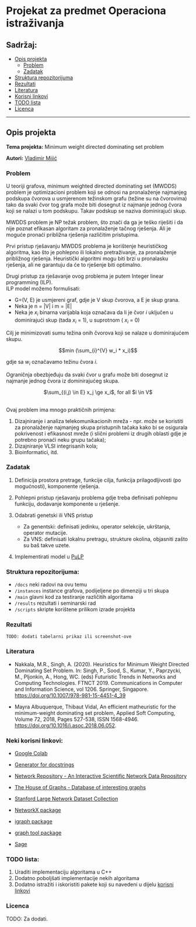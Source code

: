 # Projekat za predmet Operaciona istraživanja

## Sadržaj:
* [Opis projekta](#opis-projekta)
    * [Problem](#problem)
    * [Zadatak](#zadatak)
* [Struktura repozitorijuma](#struktura-repozitorijuma)
* [Rezultati](#rezultati)
* [Literatura](#literatura)
* [Korisni linkovi](#neki-korisni-linkovi)
* [TODO lista](#todo-lista)
* [Licenca](#licenca)

---

## Opis projekta
**Tema projekta:** Minimum weight directed dominating set problem

**Autori:** [Vladimir Mijić](https://github.com/vladocodes) 

### Problem
U teoriji grafova, minimum weighted directed dominating set (MWDDS) problem je optimizacioni problem koji se odnosi na
pronalaženje najmanjeg podskupa čvorova u usmjerenom težinskom grafu (težine su na čvorovima) tako da svaki čvor 
tog grafa može biti dosegnut iz najmanje jednog čvora koji se nalazi u tom podskupu. Takav podskup se naziva dominirajući skup.   
 
MWDDS problem je NP težak problem, što znači da ga je teško riješiti i da nije poznat efikasan algoritam za pronalaženje tačnog rješenja. Ali je moguće pronaći približna rješenja različitim pristupima.

Prvi pristup rješavanju MWDDS problema je korištenje heurističkog algoritma, kao što je pohlepno ili lokalno pretraživanje,
za pronalaženje približnog rješenja. Heuristički algoritmi mogu biti brzi u pronalasku rješenja, ali ne garantuju da će 
to rješenje biti optimalno.  

Drugi pristup za rješavanje ovog problema je putem Integer linear programming (ILP).  
ILP model možemo formulisati:  
* G=(V, E) je usmjereni graf, gdje je V skup čvorova, a E je skup grana.
* Neka je n = |V| i m = |E|
* Neka je $x_i$ binarna varijabla koja označava da li je čvor *i* uključen u dominirajući skup (tada $x_i$ = 1), u suprotnom ( $x_i$ = 0)  

Cilj je minimizovati sumu težina onih čvorova koji se nalaze u dominirajućem skupu.  
  
$$min (\sum_{i}^{V} w_i * x_i)$$


gdje sa $w_i$ označavamo težinu čvora *i*.  

Ograničnja obezbjeđuju da svaki čvor u grafu može biti dosegnut iz najmanje jednog čvora iz dominirajućeg skupa.  


<p align="center">
$\sum_{(i,j) \in E} x_j \ge x_i$, for all $i \in V$
</p>
  
<br>
Ovaj problem ima mnogo praktičnih primjena:  

1. Dizajniranje i analiza telekomunikacionih mreža - npr. može se koristiti za pronalaženje najmanjeg skupa pristupnih tačaka kako bi se osigurala pokrivenost i efikasnost mreže (i slični problemi iz drugih oblasti gdje je potrebno pronaći neku grupu tačaka);
2. Dizajniranje VLSI integrisanih kola;
3. Bioinformatici, itd. 


### Zadatak
1) Definicija prostora pretrage, funkcije cilja, funkcija prilagodljivosti (po mogućnosti), komponente rješenja.
2) Pohlepni pristup rješavanju problema gdje treba definisati  pohlepnu funkciju, dodavanje komponente u rješenje.
3) Odabrati genetski ili VNS pristup
     - Za genentski: definisati jedinku, operator selekcije, ukrštanja, operator mutacije.
     - Za VNS: definisati lokalnu pretragu, strukture okolina, objasniti zašto su baš takve uzete.

4) Implementirati model u [PuLP](https://coin-or.github.io/pulp/)


### Struktura repozitorijuma:
- `/docs` 	neki radovi na ovu temu
- `/instances` 	instance grafova, podijeljene po dimenziji u tri skupa
- `/main`	glavni kod za testiranje različitih algoritama
- `/results` 	rezultati i seminarski rad
- `/scripts`  skripte korištene prilikom izrade projekta

### Rezultati
`TODO: dodati tabelarni prikaz ili screenshot-ove`


### Literatura

* Nakkala, M.R., Singh, A. (2020). Heuristics for Minimum Weight Directed Dominating Set Problem. In: Singh, P., Sood, S., Kumar, Y., Paprzycki, M., Pljonkin, A., Hong, WC. (eds) Futuristic Trends in Networks and Computing Technologies. FTNCT 2019. Communications in Computer and Information Science, vol 1206. Springer, Singapore. https://doi.org/10.1007/978-981-15-4451-4_39

* Mayra Albuquerque, Thibaut Vidal, An efficient matheuristic for the minimum-weight dominating set problem, Applied Soft Computing, Volume 72, 2018, Pages 527-538, ISSN 1568-4946. https://doi.org/10.1016/j.asoc.2018.06.052.


### Neki korisni linkovi:

* [Google Colab](https://colab.research.google.com/)

* [Generator for docstrings](https://github.com/airtai/docstring-gen)

* [Network Repository - An Interactive Scientific Network Data Repository](https://networkrepository.com/)

* [The House of Graphs - Database of interesting graphs](https://houseofgraphs.org/)

* [Stanford Large Network Dataset Collection](https://snap.stanford.edu/data/)

* [NetworkX package](https://networkx.org/documentation/stable/index.html)

* [igraph package](https://igraph.readthedocs.io/en/0.10.2/index.html)

* [graph tool package](https://graph-tool.skewed.de/)

* [Sage](https://doc.sagemath.org/html/en/reference/index.html)


### TODO lista:
1. Uraditi implementaciju algoritama u C++
2. Dodatno poboljšati implementacije nekih algoritama
3. Dodatno istražiti i iskoristiti pakete koji su navedeni u dijelu [korisni linkovi](#neki-korisni-linkovi-)

### Licenca
TODO: Za dodati.
